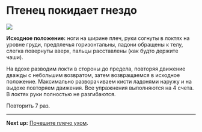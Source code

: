 # Птенец покидает гнездо



![](../img/02.png)

**Исходное положение:** ноги на ширине плеч, руки согнуты в локтях на уровне
груди, предплечья горизонтальны, ладони обращены к телу, слегка повернуты вверх,
пальцы расставлены (как будто держите чаши).

На вдохе разводим локти в стороны до предела, повторяя движение дважды с
небольшим возвратом, затем возвращаемся в исходное положение. Максимально
разворачиваем кисти ладонями наружу и на выдохе повторяем движения. Все
упражнения выполняются на 4 счета. В локтях руки полностью не разгибаются.

Повторить 7 раз.

***

**Next up:** [Почешите плечо ухом](../03).
